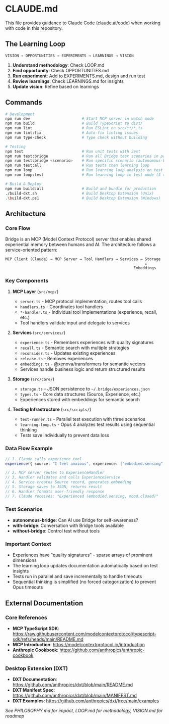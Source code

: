 # CLAUDE.md

This file provides guidance to Claude Code (claude.ai/code) when working with code in this repository.

## The Learning Loop

```text
VISION → OPPORTUNITIES → EXPERIMENTS → LEARNINGS → VISION
```

1. **Understand methodology**: Check LOOP.md
2. **Find opportunity**: Check OPPORTUNITIES.md
3. **Run experiment**: Add to EXPERIMENTS.md, design and run test
4. **Review learnings**: Check LEARNINGS.md for insights
5. **Update vision**: Refine based on learnings

## Commands

```bash
# Development
npm run dev                       # Start MCP server in watch mode
npm run build                     # Build TypeScript to dist/
npm run lint                      # Run ESLint on src/**/*.ts
npm run lint:fix                  # Auto-fix linting issues
npm run type-check                # Type check without building

# Testing
npm test                          # Run unit tests with Jest
npm run test:bridge               # Run all Bridge test scenarios in parallel
npm run test:bridge <scenario>    # Run specific scenario (autonomous-bridge, with-bridge, without-bridge)
npm run test:all                  # Run tests then learning loop
npm run loop                      # Run learning loop analysis on test results
npm run loop:test                 # Run learning loop in test mode (3 thoughts vs 15)

# Build & Deploy
npm run build:all                 # Build and bundle for production
./build-dxt.sh                    # Build Desktop Extension (Unix)
.\build-dxt.ps1                   # Build Desktop Extension (Windows)
```

## Architecture

### Core Flow

Bridge is an MCP (Model Context Protocol) server that enables shared experiential memory between humans and AI. The architecture follows a service-oriented pattern:

```text
MCP Client (Claude) → MCP Server → Tool Handlers → Services → Storage
                                                              ↓
                                                         Embeddings
```

### Key Components

1. **MCP Layer** (`src/mcp/`)
   - `server.ts` - MCP protocol implementation, routes tool calls
   - `handlers.ts` - Coordinates tool handlers
   - `*-handler.ts` - Individual tool implementations (experience, recall, etc.)
   - Tool handlers validate input and delegate to services

2. **Services** (`src/services/`)
   - `experience.ts` - Remembers experiences with quality signatures
   - `recall.ts` - Semantic search with multiple strategies
   - `reconsider.ts` - Updates existing experiences
   - `release.ts` - Removes experiences
   - `embeddings.ts` - @xenova/transformers for semantic vectors
   - Services handle business logic and return structured results

3. **Storage** (`src/core/`)
   - `storage.ts` - JSON persistence to `~/.bridge/experiences.json`
   - `types.ts` - Core data structures (Source, Experience, etc.)
   - Experiences stored with embeddings for semantic search

4. **Testing Infrastructure** (`src/scripts/`)
   - `test-runner.ts` - Parallel test execution with three scenarios
   - `learning-loop.ts` - Opus 4 analyzes test results using sequential thinking
   - Tests save individually to prevent data loss

### Data Flow Example

```typescript
// 1. Claude calls experience tool
experience({ source: "I feel anxious", experience: ["embodied.sensing", "mood.closed"] })

// 2. MCP server routes to ExperienceHandler
// 3. Handler validates and calls ExperienceService
// 4. Service creates Source record, generates embedding
// 5. Storage saves to JSON, returns result
// 6. Handler formats user-friendly response
// 7. Claude receives: "Experienced (embodied.sensing, mood.closed)"
```

### Test Scenarios

- **autonomous-bridge**: Can AI use Bridge for self-awareness?
- **with-bridge**: Conversation with Bridge tools available
- **without-bridge**: Control test without tools

### Important Context

- Experiences have "quality signatures" - sparse arrays of prominent dimensions
- The learning loop updates documentation automatically based on test insights
- Tests run in parallel and save incrementally to handle timeouts
- Sequential thinking is simplified (no forced categorization) to prevent Opus timeouts

## External Documentation

### Core References
- **MCP TypeScript SDK**: https://raw.githubusercontent.com/modelcontextprotocol/typescript-sdk/refs/heads/main/README.md
- **MCP Introduction**: https://modelcontextprotocol.io/introduction
- **Anthropic Cookbook**: https://github.com/anthropics/anthropic-cookbook

### Desktop Extension (DXT)
- **DXT Documentation**: https://github.com/anthropics/dxt/blob/main/README.md
- **DXT Manifest Spec**: https://github.com/anthropics/dxt/blob/main/MANIFEST.md
- **DXT Examples**: https://github.com/anthropics/dxt/tree/main/examples

*See PHILOSOPHY.md for impact, LOOP.md for methodology, VISION.md for roadmap*